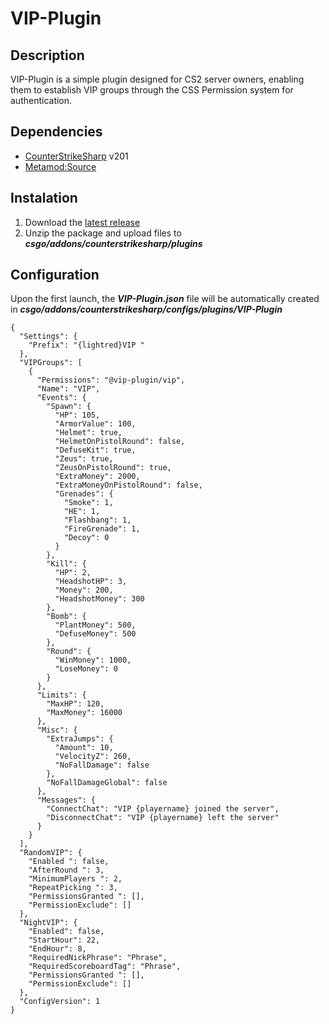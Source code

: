 # VIP-Plugin

## Description
VIP-Plugin is a simple plugin designed for CS2 server owners, enabling them to establish VIP groups through the CSS Permission system for authentication.

## Dependencies
- [CounterStrikeSharp](https://github.com/roflmuffin/CounterStrikeSharp/releases) v201
- [Metamod:Source](https://www.sourcemm.net/downloads.php/?branch=master)

## Instalation
1. Download the [latest release](https://github.com/CS-GEJMERZY/VIP-Plugin/releases/latest)
2. Unzip the package and upload files to **_csgo/addons/counterstrikesharp/plugins_**

## Configuration
Upon the first launch, the **_VIP-Plugin.json_**  file will be automatically created in **_csgo/addons/counterstrikesharp/configs/plugins/VIP-Plugin_**
```
{
  "Settings": {
    "Prefix": "{lightred}VIP "
  },
  "VIPGroups": [
    {
      "Permissions": "@vip-plugin/vip",
      "Name": "VIP",
      "Events": {
        "Spawn": {
          "HP": 105,
          "ArmorValue": 100,
          "Helmet": true,
          "HelmetOnPistolRound": false,
          "DefuseKit": true,
          "Zeus": true,
          "ZeusOnPistolRound": true,
          "ExtraMoney": 2000,
          "ExtraMoneyOnPistolRound": false,
          "Grenades": {
            "Smoke": 1,
            "HE": 1,
            "Flashbang": 1,
            "FireGrenade": 1,
            "Decoy": 0
          }
        },
        "Kill": {
          "HP": 2,
          "HeadshotHP": 3,
          "Money": 200,
          "HeadshotMoney": 300
        },
        "Bomb": {
          "PlantMoney": 500,
          "DefuseMoney": 500
        },
        "Round": {
          "WinMoney": 1000,
          "LoseMoney": 0
        }
      },
      "Limits": {
        "MaxHP": 120,
        "MaxMoney": 16000
      },
      "Misc": {
        "ExtraJumps": {
          "Amount": 10,
          "VelocityZ": 260,
          "NoFallDamage": false
        },
        "NoFallDamageGlobal": false
      },
      "Messages": {
        "ConnectChat": "VIP {playername} joined the server",
        "DisconnectChat": "VIP {playername} left the server"
      }
    }
  ],
  "RandomVIP": {
    "Enabled ": false,
    "AfterRound ": 3,
    "MinimumPlayers ": 2,
    "RepeatPicking ": 3,
    "PermissionsGranted ": [],
    "PermissionExclude": []
  },
  "NightVIP": {
    "Enabled": false,
    "StartHour": 22,
    "EndHour": 8,
    "RequiredNickPhrase": "Phrase",
    "RequiredScoreboardTag": "Phrase",
    "PermissionsGranted ": [],
    "PermissionExclude": []
  },
  "ConfigVersion": 1
}
```

